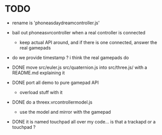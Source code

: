 # TODO
- rename is 'phoneasdaydreamcontroller.js'
- bail out phoneasvrcontroller when a real controller is connected
  - keep actual API around, and if there is one connected, answer the real gamepads
- do we provide timestamp ? i think the real gamepads do

- DONE move src/euler.js src/quaternion.js into src/three.js/ with a README.md explaining it
- DONE port all demo to pure gamepad API
  - overload stuff with it
- DONE do a threex.vrcontrollermodel.js
  - use the model and mirror with the gamepad
- DONE it is named touchpad all over my code... is that a trackapd or a touchpad ?
